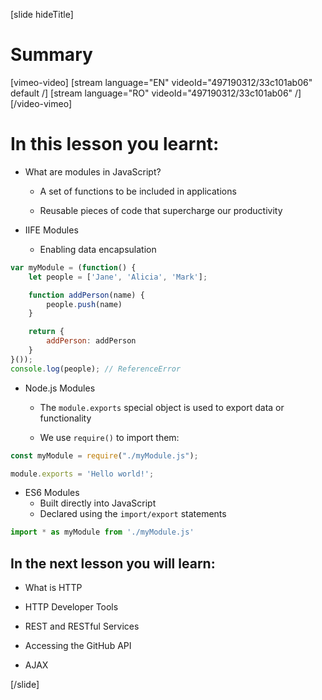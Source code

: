 [slide hideTitle]
# Summary

[vimeo-video]
[stream language="EN" videoId="497190312/33c101ab06" default /]
[stream language="RO" videoId="497190312/33c101ab06"  /]
[/video-vimeo]

# In this lesson you learnt:

- What are modules in JavaScript?

	- A set of functions to be included in applications

    - Reusable pieces of code that supercharge our productivity


- IIFE Modules
    - Enabling data encapsulation

```js 
var myModule = (function() {
    let people = ['Jane', 'Alicia', 'Mark'];

    function addPerson(name) {
        people.push(name)
    }

    return {    
        addPerson: addPerson
    }
}());
console.log(people); // ReferenceError
```

- Node\.js Modules
  
	- The `module.exports` special object is used to export data or functionality
  
    - We use `require()` to import them:

```js
const myModule = require("./myModule.js");

module.exports = 'Hello world!';
```

- ES6 Modules
	- Built directly into JavaScript
	- Declared using the `import/export` statements

```js
import * as myModule from './myModule.js'
```

## In the next lesson you will learn:

- What is HTTP

- HTTP Developer Tools

- REST and RESTful Services

- Accessing the GitHub API​

- AJAX

[/slide]
